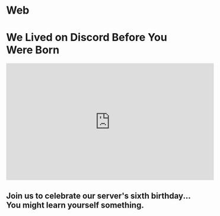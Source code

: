 # Web

# We Lived on Discord Before You Were Born

<iframe width="560" height="315" src="https://www.youtube.com/embed/bTWO6bG1fI0?controls=0" title="YouTube video player" frameborder="0" allow="accelerometer; autoplay; clipboard-write; encrypted-media; gyroscope; picture-in-picture" allowfullscreen></iframe>

## Join us to celebrate our server's sixth birthday... You might learn yourself something.


